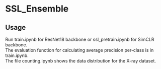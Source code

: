 # SSL_Ensemble

## Usage
Run train.ipynb for ResNet18 backbone or ssl_pretrain.ipynb for SimCLR backbone.
<br>
The evaluation function for calculating average precision per-class is in train.ipynb.
<br>
The file counting.ipynb shows the data distribution for the X-ray dataset.
